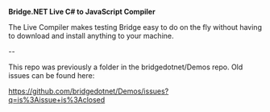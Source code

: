 **Bridge.NET Live C# to JavaScript Compiler**

The Live Compiler makes testing Bridge easy to do on the fly without having to download and install anything to your machine.

--

This repo was previously a folder in the bridgedotnet/Demos repo. Old issues can be found here: 

https://github.com/bridgedotnet/Demos/issues?q=is%3Aissue+is%3Aclosed
